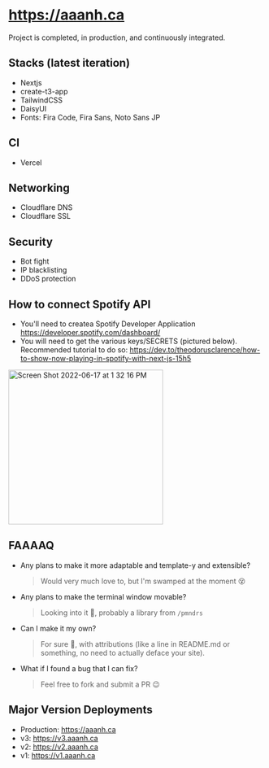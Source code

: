 # <https://aaanh.ca>

Project is completed, in production, and continuously integrated.

## Stacks (latest iteration)

- Nextjs
- create-t3-app
- TailwindCSS
- DaisyUI
- Fonts: Fira Code, Fira Sans, Noto Sans JP

## CI

- Vercel

## Networking

- Cloudflare DNS
- Cloudflare SSL

## Security

- Bot fight
- IP blacklisting
- DDoS protection

## How to connect Spotify API

- You'll need to createa Spotify Developer Application <https://developer.spotify.com/dashboard/>
- You will need to get the various keys/SECRETS (pictured below). Recommended tutorial to do so: <https://dev.to/theodorusclarence/how-to-show-now-playing-in-spotify-with-next-js-15h5>

<img width="304" alt="Screen Shot 2022-06-17 at 1 32 16 PM" src="https://user-images.githubusercontent.com/37283437/174349215-4c23ba9e-8dde-46c6-a079-b30fa4434f88.png">

## FAAAAQ

- Any plans to make it more adaptable and template-y and extensible?

  > Would very much love to, but I'm swamped at the moment 😵

- Any plans to make the terminal window movable?

  > Looking into it 🤔, probably a library from `/pmndrs`

- Can I make it my own?

  > For sure 🎉, with attributions (like a line in README.md or something, no need to actually deface your site).

- What if I found a bug that I can fix?
  > Feel free to fork and submit a PR 😉

## Major Version Deployments

- Production: https://aaanh.ca
- v3: https://v3.aaanh.ca
- v2: https://v2.aaanh.ca
- v1: https://v1.aaanh.ca
